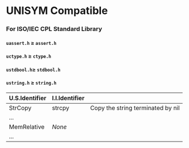 # UNISYM Compatible

### For ISO/IEC CPL Standard Library



#### `uassert.h` ≥ `assert.h`



#### `uctype.h` ≥ `ctype.h`



#### `ustdbool.h`≥ `stdbool.h` 



#### `ustring.h` ≥ `string.h`

| U.S.Identifier | I.I.Identifier |                                   |
| -------------- | -------------- | --------------------------------- |
| StrCopy        | strcpy         | Copy the string terminated by nil |
| ...            |                |                                   |
| MemRelative    | *None*         |                                   |
| ...            |                |                                   |



